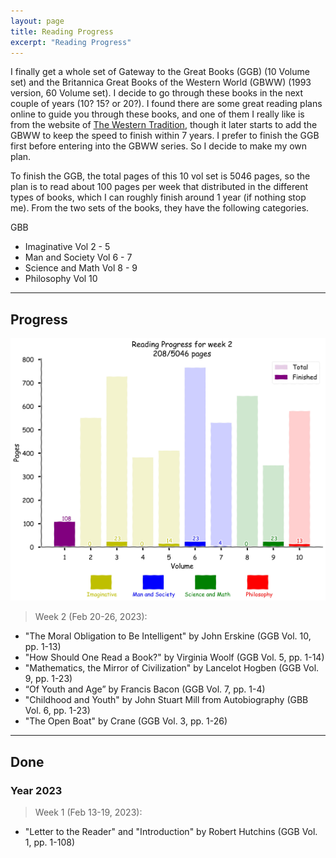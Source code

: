 ```yaml
---
layout: page
title: Reading Progress
excerpt: "Reading Progress"
---
```


I finally get a whole set of Gateway to the Great Books (GGB) (10 Volume set) and the Britannica Great Books of the Western World (GBWW) (1993 version, 60 Volume set). I decide to go through these books in the next couple of years (10? 15? or 20?). I found there are some great reading plans online to guide you through these books, and one of them I really like is from the website of [The Western Tradition](https://westerntradition.wordpress.com/great-books-project/great-books-project-post-index/), though it later starts to add the GBWW to keep the speed to finish within 7 years. I prefer to finish the GGB first before entering into the GBWW series. So I decide to make my own plan. 

To finish the GGB, the total pages of this 10 vol set is 5046 pages, so the plan is to read about 100 pages per week that distributed in the different types of books, which I can roughly finish around 1 year (if nothing stop me). From the two sets of the books, they have the following categories. 

 GBB
 * Imaginative Vol 2 - 5
 * Man and Society Vol 6 - 7
 * Science and Math Vol 8 - 9 
 * Philosophy Vol 10

---

## Progress

![Progress](./images/progress.jpg "Progress")

> Week 2 (Feb 20-26, 2023): 
* "The Moral Obligation to Be Intelligent" by John Erskine (GGB Vol. 10, pp. 1-13)    
* "How Should One Read a Book?" by Virginia Woolf (GGB Vol. 5, pp. 1-14)    
* "Mathematics, the Mirror of Civilization" by Lancelot Hogben (GGB Vol. 9, pp. 1-23)  
* “Of Youth and Age” by Francis Bacon (GGB Vol. 7, pp. 1-4)    
* "Childhood and Youth" by John Stuart Mill from Autobiography (GBB Vol. 6, pp. 1-23)    
* "The Open Boat" by Crane (GGB Vol. 3, pp. 1-26)   
  
---

## Done

### Year 2023

> Week 1 (Feb 13-19, 2023):
* "Letter to the Reader" and "Introduction" by Robert Hutchins (GGB Vol. 1, pp. 1-108)  
